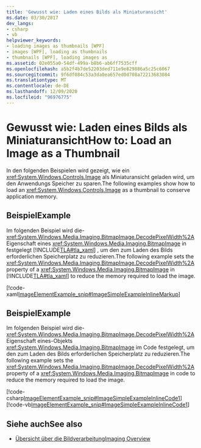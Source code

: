 ```yaml
---
title: 'Gewusst wie: Laden eines Bilds als Miniaturansicht'
ms.date: 03/30/2017
dev_langs:
- csharp
- vb
helpviewer_keywords:
- loading images as thumbnails [WPF]
- images [WPF], loading as thumbnails
- thumbnails [WPF], loading images as
ms.assetid: 02e055a0-54df-499a-b8b6-ab6ff7535cff
ms.openlocfilehash: a5b2f4b7de52203ded711e9e829886a5c25c6067
ms.sourcegitcommit: 9f6df084c53a3da0ea657ed0d708a72213683084
ms.translationtype: MT
ms.contentlocale: de-DE
ms.lasthandoff: 12/09/2020
ms.locfileid: "96976775"
---
```

# <a name="how-to-load-an-image-as-a-thumbnail"></a><span data-ttu-id="ab31d-102">Gewusst wie: Laden eines Bilds als Miniaturansicht</span><span class="sxs-lookup"><span data-stu-id="ab31d-102">How to: Load an Image as a Thumbnail</span></span>
<span data-ttu-id="ab31d-103">In den folgenden Beispielen wird gezeigt, wie ein <xref:System.Windows.Controls.Image> als Miniaturansicht geladen wird, um den Anwendungs Speicher zu sparen.</span><span class="sxs-lookup"><span data-stu-id="ab31d-103">The following examples show how to load an <xref:System.Windows.Controls.Image> as a thumbnail to conserve application memory.</span></span>  
  
## <a name="example"></a><span data-ttu-id="ab31d-104">Beispiel</span><span class="sxs-lookup"><span data-stu-id="ab31d-104">Example</span></span>  
 <span data-ttu-id="ab31d-105">Im folgenden Beispiel wird die- <xref:System.Windows.Media.Imaging.BitmapImage.DecodePixelWidth%2A> Eigenschaft eines <xref:System.Windows.Media.Imaging.BitmapImage> in festgelegt [!INCLUDE[TLA#tla_xaml](../../../includes/tlasharptla-xaml-md.md)] , um den zum Laden des Bilds erforderlichen Speicherplatz zu reduzieren.</span><span class="sxs-lookup"><span data-stu-id="ab31d-105">The following example sets the <xref:System.Windows.Media.Imaging.BitmapImage.DecodePixelWidth%2A> property of a <xref:System.Windows.Media.Imaging.BitmapImage> in [!INCLUDE[TLA#tla_xaml](../../../includes/tlasharptla-xaml-md.md)] to reduce the memory required to load the image.</span></span>  
  
 [!code-xaml[ImageElementExample_snip#ImageSimpleExampleInlineMarkup](~/samples/snippets/csharp/VS_Snippets_Wpf/ImageElementExample_snip/CSharp/ImageSimpleExample.xaml#imagesimpleexampleinlinemarkup)]  
  
## <a name="example"></a><span data-ttu-id="ab31d-106">Beispiel</span><span class="sxs-lookup"><span data-stu-id="ab31d-106">Example</span></span>  
 <span data-ttu-id="ab31d-107">Im folgenden Beispiel wird die- <xref:System.Windows.Media.Imaging.BitmapImage.DecodePixelWidth%2A> Eigenschaft eines-Objekts <xref:System.Windows.Media.Imaging.BitmapImage> im Code festgelegt, um den zum Laden des Bilds erforderlichen Speicherplatz zu reduzieren.</span><span class="sxs-lookup"><span data-stu-id="ab31d-107">The following example sets the <xref:System.Windows.Media.Imaging.BitmapImage.DecodePixelWidth%2A> property of a <xref:System.Windows.Media.Imaging.BitmapImage> in code to reduce the memory required to load the image.</span></span>  
  
 [!code-csharp[ImageElementExample_snip#ImageSimpleExampleInlineCode1](~/samples/snippets/csharp/VS_Snippets_Wpf/ImageElementExample_snip/CSharp/ImageSimpleExample.xaml.cs#imagesimpleexampleinlinecode1)]
 [!code-vb[ImageElementExample_snip#ImageSimpleExampleInlineCode1](~/samples/snippets/visualbasic/VS_Snippets_Wpf/ImageElementExample_snip/VB/ImageSimpleExample.xaml.vb#imagesimpleexampleinlinecode1)]  
  
## <a name="see-also"></a><span data-ttu-id="ab31d-108">Siehe auch</span><span class="sxs-lookup"><span data-stu-id="ab31d-108">See also</span></span>

- [<span data-ttu-id="ab31d-109">Übersicht über die Bildverarbeitung</span><span class="sxs-lookup"><span data-stu-id="ab31d-109">Imaging Overview</span></span>](imaging-overview.md)
